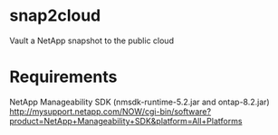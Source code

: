 snap2cloud
==========

Vault a NetApp snapshot to the public cloud 

Requirements
==========
NetApp Manageability SDK (nmsdk-runtime-5.2.jar and ontap-8.2.jar)
http://mysupport.netapp.com/NOW/cgi-bin/software?product=NetApp+Manageability+SDK&platform=All+Platforms
